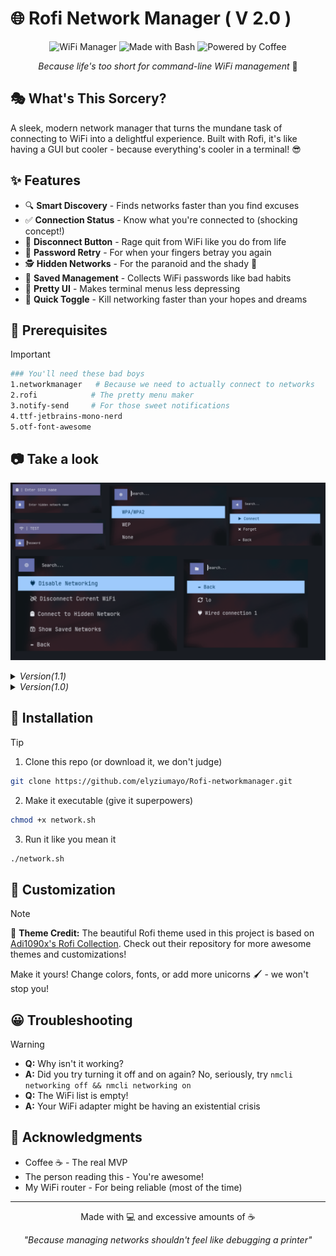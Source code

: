 # 🌐 Rofi Network Manager ( V 2.0 )
<div align="center">

![WiFi Manager](https://img.shields.io/badge/⚓Wifi-Manager-blue)
![Made with Bash](https://img.shields.io/badge/Made%20with-Bash-1f425f.svg?style=flat&logo=gnu-bash&logoColor=white)
![Powered by Coffee](https://img.shields.io/badge/Powered%20by-Coffee-brown?style=flat&logo=buy-me-a-coffee&logoColor=white)

*Because life's too short for command-line WiFi management* 🔧
</div>

## 🎭 What's This Sorcery?
A sleek, modern network manager that turns the mundane task of connecting to WiFi into a delightful experience. Built with Rofi, it's like having a GUI but cooler - because everything's cooler in a terminal! 😎

## ✨ Features
- 🔍 **Smart Discovery** - Finds networks faster than you find excuses
- ✅ **Connection Status** - Know what you're connected to (shocking concept!)
- 🔌 **Disconnect Button** - Rage quit from WiFi like you do from life
- 🔁 **Password Retry** - For when your fingers betray you again
- 🕵️ **Hidden Networks** - For the paranoid and the shady 👻
- 💾 **Saved Management** - Collects WiFi passwords like bad habits
- 🎨 **Pretty UI** - Makes terminal menus less depressing
- 🔄 **Quick Toggle** - Kill networking faster than your hopes and dreams

## 🔨 Prerequisites
> [!IMPORTANT]
>  ```bash
> ### You'll need these bad boys
> 1.networkmanager   # Because we need to actually connect to networks
> 2.rofi            # The pretty menu maker
> 3.notify-send     # For those sweet notifications
> 4.ttf-jetbrains-mono-nerd
> 5.otf-font-awesome
> ```
## 📷 Take a look 
<p align="center">
<img src=https://github.com/elyziumayo/Rofi-networkmanager/blob/c1d33045afab8ecc0265ff2f9302d4e80147bdc5/assets/v2.0.png>
</p>
<details>
<summary><i>Version(1.1)</i></summary>
<p align="center">
<img src=https://github.com/elyziumayo/Rofi-networkmanager/blob/233a0c9a327551481a32adf7ccf5b8af53169c98/assets/v1-1.png>
</p>
</details>
<details>
  <summary><i>Version(1.0)</i></summary>
<p align="center">
<img src=https://github.com/elyziumayo/Rofi-networkmanager/blob/925d0fa67682c4f400d5da6414d164882ddc5f5e/assets/v1.0.png>
</p>
</details>

## 🏴󠁢󠁲󠁡󠁰󠁿 Installation
> [!TIP]
> 1. Clone this repo (or download it, we don't judge)
> ```bash
> git clone https://github.com/elyziumayo/Rofi-networkmanager.git
> ```
> 2. Make it executable (give it superpowers)
> ```bash
> chmod +x network.sh
> ```
> 3. Run it like you mean it
> ```bash
> ./network.sh
> ```

## 🎨 Customization
> [!NOTE]
> 🎨 **Theme Credit:** The beautiful Rofi theme used in this project is based on [Adi1090x's Rofi Collection](https://github.com/adi1090x/rofi.git). Check out their repository for more awesome themes and customizations!

Make it yours! Change colors, fonts, or add more unicorns 🖌️ - we won't stop you!

## 😀 Troubleshooting
> [!WARNING]
> - **Q:** Why isn't it working?
> - **A:** Did you try turning it off and on again? No, seriously, try `nmcli networking off && nmcli networking on`
> - **Q:** The WiFi list is empty!
> - **A:** Your WiFi adapter might be having an existential crisis

## 🧠 Acknowledgments
- Coffee ☕ - The real MVP
- The person reading this - You're awesome!
- My WiFi router - For being reliable (most of the time)

---
<div align="center">
Made with 💻 and excessive amounts of ☕

*"Because managing networks shouldn't feel like debugging a printer"*
</div>
